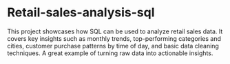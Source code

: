 # Retail-sales-analysis-sql
This project showcases how SQL can be used to analyze retail sales data. It covers key insights such as monthly trends, top-performing categories and cities, customer purchase patterns by time of day, and basic data cleaning techniques. A great example of turning raw data into actionable insights.

